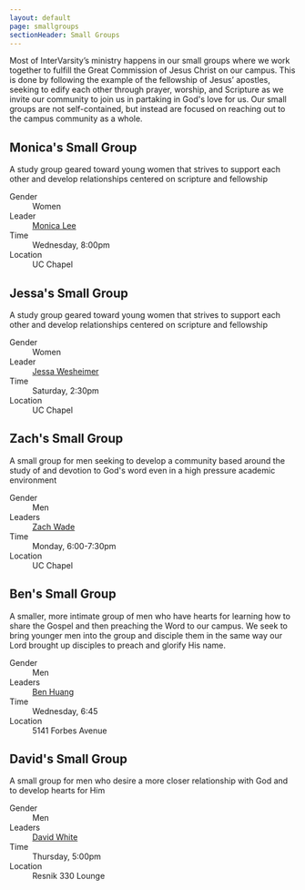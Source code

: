```yaml
---
layout: default
page: smallgroups
sectionHeader: Small Groups
---
```

<p>
Most of InterVarsity’s ministry happens in our small groups where we work together to fulfill the Great Commission of Jesus Christ on our campus. This is done by following the example of the fellowship of Jesus’ apostles, seeking to edify each other through prayer, worship, and Scripture as we invite our community to join us in partaking in God's love for us. Our small groups are not self-contained, but instead are focused on reaching out to the campus community as a whole. 
</p>
<div class="cogs">
	<div class="tricolumn">
		<div class="smallgroup">
			<h2>Monica's Small Group</h2>
			<p>A study group geared toward young women that strives to support each other and develop relationships centered on scripture and fellowship</p>
			<dl>
			<dt>Gender</dt>
			<dd>Women</dd>
			<dt>Leader</dt>
			<dd><a href="mailto:monicale@andrew.cmu.edu" target="_blank">Monica Lee</a></dd>
			<dt>Time</dt>
			<dd>Wednesday, 8:00pm</dd>
			<dt>Location</dt>
			<dd>UC Chapel</dd>
			</dl>
		</div>
	</div>
	<div class="tricolumn">
		<div class="smallgroup">
			<h2>Jessa's Small Group</h2>
			<p>A study group geared toward young women that strives to support each other and develop relationships centered on scripture and fellowship</p>
			<dl>
			<dt>Gender</dt>
			<dd>Women</dd>
			<dt>Leader</dt>
			<dd><a href="mailto:jwesthei@andrew.cmu.edu" target="_blank">Jessa Wesheimer</a></dd>
			<dt>Time</dt>
			<dd>Saturday, 2:30pm</dd>
			<dt>Location</dt>
			<dd>UC Chapel</dd>
			</dl>
		</div>
	</div>
	<div class="tricolumn">
		<div class="smallgroup">
			<h2>Zach's Small Group</h2>
			<p>A small group for men seeking to develop a community based around the study of and devotion to God's word even in a high pressure academic environment</p>
			<dl>
			<dt>Gender</dt>
			<dd>Men</dd>
			<dt>Leaders</dt>
			<dd><a href="mailto:zwade@andrew.cmu.edu" target="_blank">Zach Wade</a></dd>
			<dt>Time</dt>
			<dd>Monday, 6:00-7:30pm </dd>
			<dt>Location</dt>
			<dd>UC Chapel</dd>
			</dl>
		</div>
	</div>
	<div class="tricolumn">
		<div class="smallgroup">
			<h2>Ben's Small Group</h2>
			<p>A smaller, more intimate group of men who have hearts for learning how to share the Gospel and then preaching the Word to our campus. We seek to bring younger men into the group and disciple them in the same way our Lord brought up disciples to preach and glorify His name.</p>
			<dl>
			<dt>Gender</dt>
			<dd>Men</dd>
			<dt>Leaders</dt>
			<dd><a href="mailto:benhuang@andrew.cmu.edu" target="_blank">Ben Huang</a></dd>
			<dt>Time</dt>
			<dd>Wednesday, 6:45</dd>
			<dt>Location</dt>
			<dd>5141 Forbes Avenue</dd>
			</dl>
		</div>
	</div>
	<div class="tricolumn">
		<div class="smallgroup">
			<h2>David's Small Group</h2>
			<p>A small group for men who desire a more closer relationship with God and to develop hearts for Him</p>
			<dl>
			<dt>Gender</dt> <dd>Men</dd>
			<dt>Leaders</dt> <dd><a href="mailto:dswhite@cmuintervarsity.org" target="_blank">David White</a></dd>
			<dt>Time</dt>
			<dd>Thursday, 5:00pm</dd>
			<dt>Location</dt>
			<dd>Resnik 330 Lounge</dd>
			</dl>
		</div>
	</div>
</div>

